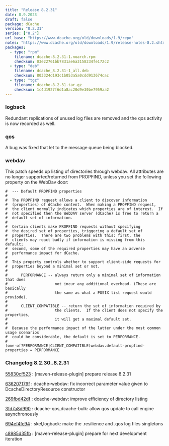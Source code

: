 ```yaml
---
title: "Release 8.2.31"
date: 8.9.2023
draft: false
package: dCache
version: "8.2.31"
series: ["8.2"]
url_base: "https://www.dcache.org/old/downloads/1.9/repo"
notes: "https://www.dcache.org/old/downloads/1.9/release-notes-8.2.shtml"
packages:
  - type: "rpm"
    filename: dcache-8.2.31-1.noarch.rpm
    checksum: 03e22761bb7831ae6a3158234fe172c2
  - type: "deb"
    filename: dcache_8.2.31-1_all.deb
    checksum: 803324d193c1b053a5a0cdd913674cac
  - type: "tgz"
    filename: dcache-8.2.31.tar.gz
    checksum: 1c4d1927f6d1a8ac20d9e30be7959aa2
---
```


### logback

Redundant replications of unused log files are removed and the qos activity is now recorded as well.

### qos

A bug was fixed that let to the message queue being blocked.

### webdav

This patch speeds up listing of directories through webdav.
All attributes are no longer supported/returned from PROPFIND, unless you set the following property on the WebDav door:

```
#  --- Default PROPFIND properties
#
#  The PROPFIND request allows a client to discover information
#  (properties) of dCache content.  When making a PROPFIND request,
#  the client normally indicates which properties are of interest.  If
#  not specified then the WebDAV server (dCache) is free to return a
#  default set of information.
#
#  Certain clients make PROPFIND requests without specifying
#  the desired set of properties, triggering a default set of
#  properties.  There are two problems with this: first, the
#  clients may react badly if information is missing from this default;
#  second, some of the required properties may have an adverse
#  performance impact for dCache.
#
#  This property controls whether to support client-side requests for
#  properties beyond a minimal set or not.
#
#      PERFORMANCE -- always return only a minimal set of information that does
#                     not incur any additional overhead. (These are basically
#                     the same as what a POSIX list request would proviode).
#
#      CLIENT_COMPATIBLE -- return the set of information required by
#                     the clients.  If the client does not specify the properties,
#                     it will get a maximal default set.
#
#  Because the performance impact of the latter under the most common usage scenarios
#  could be considerable, the default is set to PERFORMANCE.
#
(one-of?PERFORMANCE|CLIENT_COMPATIBLE)webdav.default-propfind-properties = PERFORMANCE
```

### Changelog 8.2.30..8.2.31

<!-- git log 8.2.30..8.2.31 -no-merges -format='[%h](https://github.com/dcache/dcache/commit/%H)%n:   %s%n' -->

[55830cf523](https://github.com/dcache/dcache/commit/55830cf523b2ea9a0c5fa7a72acc8479ef49abd3)
:   [maven-release-plugin] prepare release 8.2.31

[636207179f](https://github.com/dcache/dcache/commit/636207179fd6d9f66732fea61a8ef8bc31ef4019)
:   dcache-webdav:  fix incorrect parameter value given to DcacheDirectoryResource constructor

[269fbd42df](https://github.com/dcache/dcache/commit/269fbd42df7ebc7572cbd36b0ec8cddfeaedb97d)
:   dcache-webdav:  improve efficiency of directory listing

[3fd7a8d990](https://github.com/dcache/dcache/commit/3fd7a8d99077001400a74a9e1ed0c341cefbac6c)
:   dcache-qos,dcache-bulk:  allow qos update to call engine asynchronously

[694ef4fe94](https://github.com/dcache/dcache/commit/694ef4fe948aa6b3f71e75c078ae989755b8c47d)
:   skel,logback:  make the .resilience and .qos log files singletons

[c8985d35fb](https://github.com/dcache/dcache/commit/c8985d35fbb71374498b04aaa4c11b7959b1ac0b)
:   [maven-release-plugin] prepare for next development iteration

